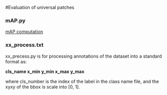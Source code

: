 #Evaluation of universal patches

### mAP.py
[mAP computation](https://github.com/Cartucho/mAP)

### xx_process.txt

xx_precess.py is for processing annotations of the dataset into a standard format as:

**cls_name x_min y_min x_max y_max**

where cls_number is the index of the label in the class name file, and the xyxy of the bbox is scale into [0, 1].